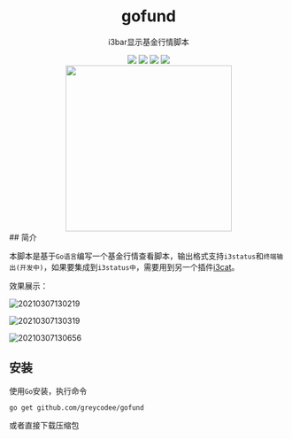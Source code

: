 <h1 align="center">gofund</h1>
<p align=center>i3bar显示基金行情脚本</p>
<div align=center>
    <img src="https://img.shields.io/badge/Go->=1.14.6-red?logo=go&color=00ADD8&style=flat"/>
    <img src="https://img.shields.io/badge/Ubuntu-18.04.2-red?logo=Ubuntu&color=E95420&style=flat"/>
    <img src="https://img.shields.io/badge/i3bar-i3cat-red?color=1793D1&style=flat"/>
    <img src="https://img.shields.io/badge/i3bar-i3status-red?color=1793D1&style=flat"/>
</div>
<div align=center>
	<img height=300px width=300px align=center src="http://cdn.mjava.top/blog/diugai.com161509264492359.png"/>
</div>
## 简介

本脚本是基于`Go语言`编写一个基金行情查看脚本，输出格式支持`i3status`和`终端输出(开发中)`，如果要集成到`i3status中`，需要用到另一个插件[i3cat](https://github.com/vincent-petithory/i3cat)。

效果展示：

![20210307130219](http://cdn.mjava.top/blog/20210307130219.png)

![20210307130319](http://cdn.mjava.top/blog/20210307130319.png)

![20210307130656](http://cdn.mjava.top/blog/20210307130656.png)

## 安装

使用`Go`安装，执行命令

```shell
go get github.com/greycodee/gofund
```

或者直接下载压缩包